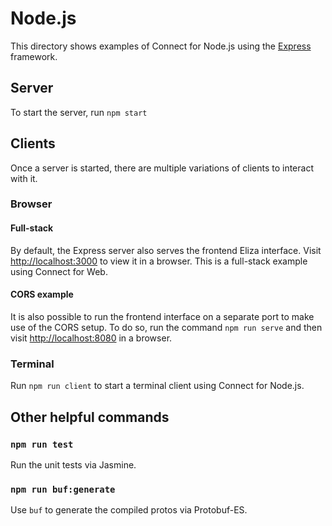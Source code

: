 # Node.js

This directory shows examples of Connect for Node.js using the [Express](https://expressjs.com) framework.

## Server

To start the server, run `npm start`

## Clients

Once a server is started, there are multiple variations of clients to interact with it.

### Browser

#### Full-stack

By default, the Express server also serves the frontend Eliza interface. Visit [http://localhost:3000](http://localhost:3000) 
to view it in a browser. This is a full-stack example using Connect for Web.

#### CORS example

It is also possible to run the frontend interface on a separate port to make use of the CORS setup. To do so, run the
command `npm run serve` and then visit [http://localhost:8080](http://localhost:8080) in a browser.

### Terminal

Run `npm run client` to start a terminal client using Connect for Node.js.

## Other helpful commands

### `npm run test`

Run the unit tests via Jasmine.

### `npm run buf:generate`

Use `buf` to generate the compiled protos via Protobuf-ES.

